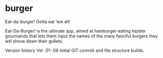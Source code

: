 # burger
Eat-da-burger! Gotta eat 'em all!

Eat-Da-Burger! is the ultimate app, aimed at hamburger-eating hipster gourmands that lets them input the names of the many fanciful burgers they will shove down their gullets.

Version history
Ver .01-.09 Initial GIT commit and file structure builds.
